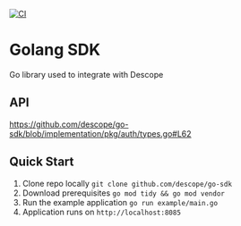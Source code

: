 [![CI](https://github.com/descope/go-sdk/actions/workflows/ci.yml/badge.svg)](https://github.com/descope/go-sdk/actions/workflows/ci.yml)

# Golang SDK

Go library used to integrate with Descope

## API

https://github.com/descope/go-sdk/blob/implementation/pkg/auth/types.go#L62

## Quick Start

1. Clone repo locally `git clone github.com/descope/go-sdk`
1. Download prerequisites `go mod tidy && go mod vendor`
1. Run the example application `go run example/main.go`
1. Application runs on `http://localhost:8085`
